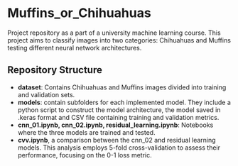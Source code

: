 # Muffins_or_Chihuahuas
 Project repository as a part of a university machine learning course. This project aims to classify images into two categories: Chihuahuas and Muffins testing different neural network architectures.

## Repository Structure
- **dataset**: Contains Chihuahuas and Muffins images divided into training and validation sets.
- **models**: contain subfolders for each implemented model. They include a python script to construct the model architecture, the model saved in .keras format and CSV file containing training and validation metrics.
- **cnn_01.ipynb, cnn_02.ipynb, residual_learning.ipynb**: Notebooks where the three models are trained and tested.
- **cvv.ipynb**, a comparison between the cnn_02 and residual learning models. This analysis employs 5-fold cross-validation to assess their performance, focusing on the 0-1 loss metric.
